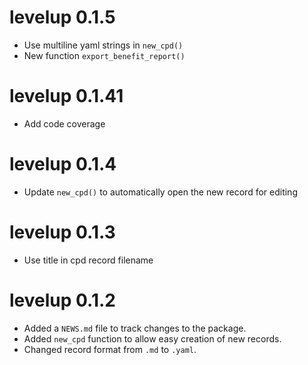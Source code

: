 # levelup 0.1.5
* Use multiline yaml strings in `new_cpd()`
* New function `export_benefit_report()`

# levelup 0.1.41
* Add code coverage

# levelup 0.1.4
* Update `new_cpd()` to automatically open the new record for editing

# levelup 0.1.3
* Use title in cpd record filename

# levelup 0.1.2

* Added a `NEWS.md` file to track changes to the package.
* Added `new_cpd` function to allow easy creation of new records.
* Changed record format from `.md` to `.yaml`.
